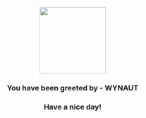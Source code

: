 <p align="center">
            <img src="https://raw.githubusercontent.com/PokeAPI/sprites/master/sprites/pokemon/360.png" width="150" height="150">
          </p>
          <h3 align="center">You have been greeted by - <b>WYNAUT</b></h3>
          <h3 align="center">Have a nice day!</h3>

